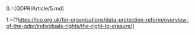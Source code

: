 0.=[GDPR/Article/5.md]

1.=[?https://ico.org.uk/for-organisations/data-protection-reform/overview-of-the-gdpr/individuals-rights/the-right-to-erasure/]

